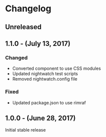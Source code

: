 Changelog
=========

Unreleased
----------

1.1.0 - (July 13, 2017)
------------------
### Changed
* Converted component to use CSS modules
* Updated nightwatch test scripts
* Removed nightwatch.config file

### Fixed
* Updated package.json to use rimraf

1.0.0 - (June 28, 2017)
------------------
Initial stable release
